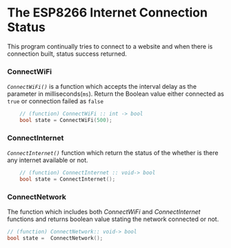 # The ESP8266 Internet Connection Status

This program continually tries to connect to a website and when there is connection built, status success returned.

### ConnectWiFi

_`ConnectWiFi()`_ is a function which accepts the interval delay as the parameter in milliseconds(`ms`).
Return the Boolean value either connected as `true` or connection failed as `false`

```cpp
	// (function) ConnectWiFi :: int -> bool
    bool state = ConnectWiFi(500);
```

### ConnectInternet

_`ConnectInternet()`_ function which return the status of the whether is there any internet available or not.

```cpp
	// (function) ConnectInternet :: void-> bool
    bool state = ConnectInternet();
```

### ConnectNetwork

The function which includes both _ConnectWiFi_ and _ConnectInternet_ functions and returns boolean value stating the network connected or not.

```cpp
// (function) ConnectNetwork:: void-> bool
bool state =  ConnectNetwork();
```
